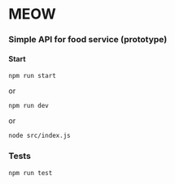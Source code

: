 # MEOW

### Simple API for food service (prototype)

#### Start

```
npm run start
```
or
```
npm run dev
```
or
```
node src/index.js
```

### Tests
```
npm run test
```

